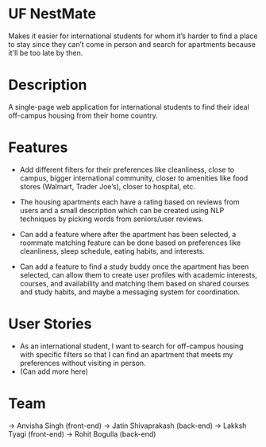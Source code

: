 # UF NestMate
Makes it easier for international students for whom it’s harder to find a place to stay since they can’t come in person and search for apartments because it'll be too late by then.

# Description
A single-page web application for international students to find their ideal off-campus housing from their home country.

# Features

- Add different filters for their preferences like cleanliness, close to campus, bigger international community, closer to amenities like food stores (Walmart, Trader Joe’s), closer to hospital, etc.

- The housing apartments each have a rating based on reviews from users and a small description which can be created using NLP techniques by picking words from seniors/user reviews.

- Can add a feature where after the apartment has been selected, a roommate matching feature can be done based on preferences like cleanliness, sleep schedule, eating habits, and interests.

- Can add a feature to find a study buddy once the apartment has been selected, can allow them to create user profiles with academic interests, courses, and availability and matching them based on shared courses and study habits, and maybe a messaging system for coordination.

# User Stories

- As an international student, I want to search for off-campus housing with specific filters so that I can find an apartment that meets my preferences without visiting in person.
- (Can add more here)

# Team
-> Anvisha Singh (front-end)
-> Jatin Shivaprakash (back-end)
-> Lakksh Tyagi (front-end)
-> Rohit Bogulla (back-end)
